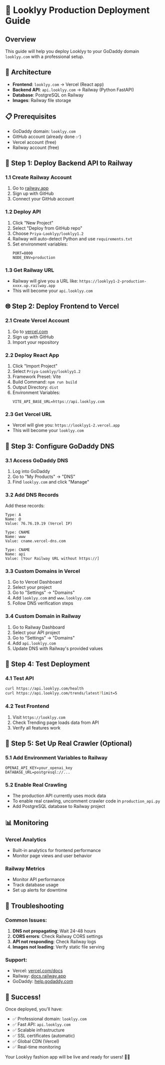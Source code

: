 # 🚀 Looklyy Production Deployment Guide

## Overview
This guide will help you deploy Looklyy to your GoDaddy domain `looklyy.com` with a professional setup.

## 🎯 Architecture
- **Frontend**: `looklyy.com` → Vercel (React app)
- **Backend API**: `api.looklyy.com` → Railway (Python FastAPI)
- **Database**: PostgreSQL on Railway
- **Images**: Railway file storage

## 📋 Prerequisites
- GoDaddy domain: `looklyy.com`
- GitHub account (already done ✅)
- Vercel account (free)
- Railway account (free)

## 🚀 Step 1: Deploy Backend API to Railway

### 1.1 Create Railway Account
1. Go to [railway.app](https://railway.app)
2. Sign up with GitHub
3. Connect your GitHub account

### 1.2 Deploy API
1. Click "New Project"
2. Select "Deploy from GitHub repo"
3. Choose `Priya-Looklyy/looklyy1.2`
4. Railway will auto-detect Python and use `requirements.txt`
5. Set environment variables:
   ```
   PORT=8000
   NODE_ENV=production
   ```

### 1.3 Get Railway URL
- Railway will give you a URL like: `https://looklyy1-2-production-xxxx.up.railway.app`
- This will become your `api.looklyy.com`

## 🌐 Step 2: Deploy Frontend to Vercel

### 2.1 Create Vercel Account
1. Go to [vercel.com](https://vercel.com)
2. Sign up with GitHub
3. Import your repository

### 2.2 Deploy React App
1. Click "Import Project"
2. Select `Priya-Looklyy/looklyy1.2`
3. Framework Preset: Vite
4. Build Command: `npm run build`
5. Output Directory: `dist`
6. Environment Variables:
   ```
   VITE_API_BASE_URL=https://api.looklyy.com
   ```

### 2.3 Get Vercel URL
- Vercel will give you: `https://looklyy1-2.vercel.app`
- This will become your `looklyy.com`

## 🔧 Step 3: Configure GoDaddy DNS

### 3.1 Access GoDaddy DNS
1. Log into GoDaddy
2. Go to "My Products" → "DNS"
3. Find `looklyy.com` and click "Manage"

### 3.2 Add DNS Records
Add these records:

```
Type: A
Name: @
Value: 76.76.19.19 (Vercel IP)

Type: CNAME  
Name: www
Value: cname.vercel-dns.com

Type: CNAME
Name: api
Value: [Your Railway URL without https://]
```

### 3.3 Custom Domains in Vercel
1. Go to Vercel Dashboard
2. Select your project
3. Go to "Settings" → "Domains"
4. Add `looklyy.com` and `www.looklyy.com`
5. Follow DNS verification steps

### 3.4 Custom Domain in Railway
1. Go to Railway Dashboard
2. Select your API project
3. Go to "Settings" → "Domains"
4. Add `api.looklyy.com`
5. Update DNS with Railway's provided values

## 🧪 Step 4: Test Deployment

### 4.1 Test API
```bash
curl https://api.looklyy.com/health
curl https://api.looklyy.com/trends/latest?limit=5
```

### 4.2 Test Frontend
1. Visit `https://looklyy.com`
2. Check Trending page loads data from API
3. Verify all features work

## 🔄 Step 5: Set Up Real Crawler (Optional)

### 5.1 Add Environment Variables to Railway
```
OPENAI_API_KEY=your_openai_key
DATABASE_URL=postgresql://...
```

### 5.2 Enable Real Crawling
- The production API currently uses mock data
- To enable real crawling, uncomment crawler code in `production_api.py`
- Add PostgreSQL database to Railway project

## 📊 Monitoring

### Vercel Analytics
- Built-in analytics for frontend performance
- Monitor page views and user behavior

### Railway Metrics
- Monitor API performance
- Track database usage
- Set up alerts for downtime

## 🚨 Troubleshooting

### Common Issues:
1. **DNS not propagating**: Wait 24-48 hours
2. **CORS errors**: Check Railway CORS settings
3. **API not responding**: Check Railway logs
4. **Images not loading**: Verify static file serving

### Support:
- Vercel: [vercel.com/docs](https://vercel.com/docs)
- Railway: [docs.railway.app](https://docs.railway.app)
- GoDaddy: [help.godaddy.com](https://help.godaddy.com)

## 🎉 Success!
Once deployed, you'll have:
- ✅ Professional domain: `looklyy.com`
- ✅ Fast API: `api.looklyy.com`
- ✅ Scalable infrastructure
- ✅ SSL certificates (automatic)
- ✅ Global CDN (Vercel)
- ✅ Real-time monitoring

Your Looklyy fashion app will be live and ready for users! 🎨✨
